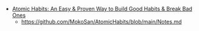 - [Atomic Habits: An Easy & Proven Way to Build Good Habits & Break Bad Ones](https://www.opportunitiesforyouth.org/wp-content/uploads/2021/04/Atomic_Habits_by_James_Clear-1.pdf)
	- https://github.com/MokoSan/AtomicHabits/blob/main/Notes.md